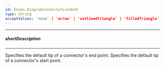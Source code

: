 ```yaml
---
id: Enums.DiagramConnectorLineEnd
type: String
acceptValues: 'none' | 'arrow' | 'outlinedTriangle' | 'filledTriangle'
---
```

---
##### shortDescription
<!-- Description goes here -->

---
<!-- Description goes here -->
Specifies the default tip of a connector's end point.
Specifies the default tip of a connector's start point.